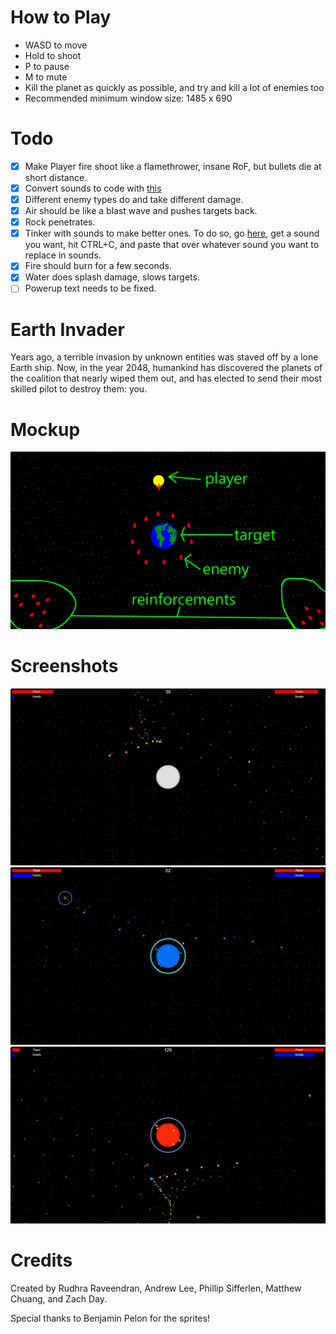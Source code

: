 How to Play
=======
* WASD to move
* Hold to shoot
* P to pause
* M to mute
* Kill the planet as quickly as possible, and try and kill a lot of enemies too
* Recommended minimum window size: 1485 x 690

Todo
=====
- [X] Make Player fire shoot like a flamethrower, insane RoF, but bullets die at short distance. 
- [X] Convert sounds to code with [this](https://github.com/mneubrand/jsfxr)
- [X] Different enemy types do and take different damage.
- [X] Air should be like a blast wave and pushes targets back. 
- [X] Rock penetrates. 
- [X] Tinker with sounds to make better ones. To do so, go [here](http://www.superflashbros.net/as3sfxr/), get a sound you want, hit CTRL+C, and paste that over whatever sound you want to replace in sounds.
- [X] Fire should burn for a few seconds. 
- [X] Water does splash damage, slows targets.  
- [ ] Powerup text needs to be fixed.  

Earth Invader
=====

Years ago, a terrible invasion by unknown entities was staved off by a lone Earth ship. Now, in the year 2048, humankind has discovered the planets of the coalition that nearly wiped them out, and has elected to send their most skilled pilot to destroy them: you.

Mockup
=====

![mockup](mockup.png)

Screenshots
=====
![1](1.png)
![2](2.png)
![3](3.png)

Credits
=========

Created by Rudhra Raveendran, Andrew Lee, Phillip Sifferlen, Matthew Chuang, and Zach Day.

Special thanks to Benjamin Pelon for the sprites!

